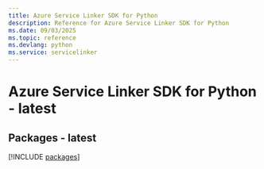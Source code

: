 ```yaml
---
title: Azure Service Linker SDK for Python
description: Reference for Azure Service Linker SDK for Python
ms.date: 09/03/2025
ms.topic: reference
ms.devlang: python
ms.service: servicelinker
---
```

# Azure Service Linker SDK for Python - latest
## Packages - latest
[!INCLUDE [packages](service-linker-index.md)]
